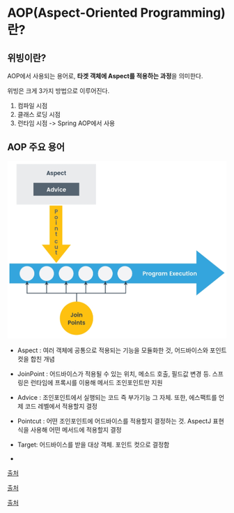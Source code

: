 # AOP(Aspect-Oriented Programming)란?

## 위빙이란?

AOP에서 사용되는 용어로, **타겟 객체에 Aspect를 적용하는 과정**을 의미한다.

위빙은 크게 3가지 방법으로 이루어진다.

1. 컴파일 시점
2. 클래스 로딩 시점
3. 런타임 시점 -> Spring AOP에서 사용


## AOP 주요 용어

![alt text](image-12.png)

* Aspect : 여러 객체에 공통으로 적용되는 기능을 모듈화한 것, 어드바이스와 포인트컷을 합친 개념

* JoinPoint : 어드바이스가 적용될 수 있는 위치, 메소드 호출, 필드값 변경 등. 스프링은 런타임에 프록시를 이용해 메서드 조인포인트만 지원

* Advice : 조인포인트에서 실행되는 코드 즉 부가기능 그 자체. 또한, 에스팩트를 언제 코드 레벨에서 적용할지 결정

* Pointcut : 어떤 조인포인트에 어드바이스를 적용할지 결정하는 것. AspectJ 표현식을 사용해 어떤 메서드에 적용할지 결정

* Target: 어드바이스를 받을 대상 객체. 포인트 컷으로 결정함

* 

[출처](https://velog.io/@kai6666/Spring-Spring-AOP-%EA%B0%9C%EB%85%90)

[출처](https://velog.io/@dnjwm8612/AOP-Weaving-Proxy)

[출처](https://velog.io/@pi1199/Retention-%EC%97%90-%EB%8C%80%ED%95%B4)